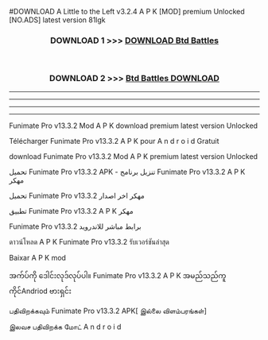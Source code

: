 #DOWNLOAD A Little to the Left v3.2.4 A P K [MOD] premium Unlocked [NO.ADS] latest version 81lgk 



<div align="center">

<h3>DOWNLOAD 1 >>> <a href="https://getmod1.web.app/?judule=Btd Battles">DOWNLOAD Btd Battles</a></h3><br>

<h3>DOWNLOAD 2 >>> <a href="https://getmod1.web.app/?judule=Btd Battles">Btd Battles DOWNLOAD </a></h3>

</div>


----------------------------------------------------------

----------------------------------------------------------

----------------------------------------------------------

----------------------------------------------------------


Funimate Pro v13.3.2 Mod A P K download premium latest version Unlocked

Télécharger  Funimate Pro v13.3.2 A P K pour A n d r o i d Gratuit

download Funimate Pro v13.3.2 Mod A P K premium latest version Unlocked

تحميل Funimate Pro v13.3.2 APK - تنزيل برنامج Funimate Pro v13.3.2 A P K مهكر

تحميل Funimate Pro v13.3.2 مهكر اخر اصدار

تطبيق Funimate Pro v13.3.2 A P K مهكر

Funimate Pro v13.3.2 برابط مباشر للاندرويد

ดาวน์โหลด A P K Funimate Pro v13.3.2 รับเวอร์ชันล่าสุด

Baixar A P K mod

အက်ပ်ကို ဒေါင်းလုဒ်လုပ်ပါ။ Funimate Pro v13.3.2 A P K အမည်သည်ကူကိုင်Andriod ဗားရှင်း

பதிவிறக்கவும் Funimate Pro v13.3.2 APK[ இல்லை விளம்பரங்கள்] 
 
இலவச பதிவிறக்க மோட் A n d r o i d



